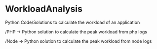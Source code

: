 # WorkloadAnalysis
Python Code/Solutions to calculate the workload of an application

/PHP -> Python solution to calculate the peak workload from php logs

/Node -> Python solution to calculate the peak workload from node logs
